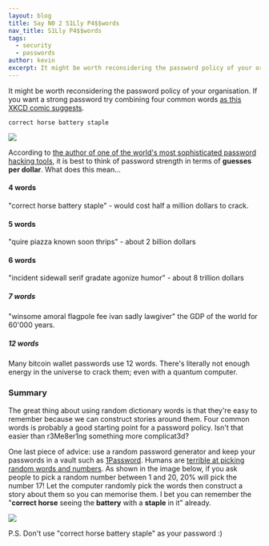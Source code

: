 ```yaml
---
layout: blog
title: Say N0 2 S1Lly P4$$words
nav_title: S1Lly P4$$words
tags:
  - security
  - passwords
author: kevin
excerpt: It might be worth reconsidering the password policy of your organisation. If you want a strong password try combining four common words.
---
```


It might be worth reconsidering the password policy of your organisation. If you want a strong password try combining four common words [as this XKCD comic suggests](https://xkcd.com/936/).

    correct horse battery staple
    

<div class='row'>
  <div class='col-xs-12 col-sm-8 thumbnail'>
    <img src='https://imgs.xkcd.com/comics/password_strength.png'/>
  </div>
</div>    
    
According to [the author of one of the world's most sophisticated password hacking tools](https://security.stackexchange.com/a/97269), it is best to think of password strength in terms of **guesses per dollar**. What does this mean...

#### 4 words

"correct horse battery staple" - would cost half a million dollars to crack.

#### 5 words 
"quire piazza known soon thrips" - about 2 billion dollars

#### 6 words
"incident sidewall serif gradate agonize humor" - about 8 trillion dollars

##### 7 words

"winsome amoral flagpole fee ivan sadly lawgiver" the GDP of the world for 60'000 years.

##### 12 words

Many bitcoin wallet passwords use 12 words. There's literally not enough energy in the universe to crack them; even with a quantum computer.

### Summary

The great thing about using random dictionary words is that they're easy to remember because we can construct stories around them. Four common words is probably a good starting point for a password policy. Isn't that easier than r3Me8er1ng something more complicat3d?

One last piece of advice: use a random password generator and keep your passwords in a vault such as [1Password](https://1password.com/). Humans are [terrible at picking random words and numbers](http://scienceblogs.com/cognitivedaily/2007/02/05/is-17-the-most-random-number/). As shown in the image below, if you ask people to pick a random number between 1 and 20, 20% will pick the number 17! Let the computer randomly pick the words then construct a story about them so you can memorise them. I bet you can remember the "**correct horse** seeing the **battery** with a **staple** in it" already.

<div class='row'>
  <div class='col-xs-12 col-sm-8 thumbnail'>
    <img src='http://scienceblogs.com/cognitivedaily/wp-content/blogs.dir/262/files/2012/04/i-a03a7810e186eeba8d2dff79d04afcd6-random1.gif'/>
  </div>
</div>    

P.S. Don't use "correct horse battery staple" as your password :)
 
